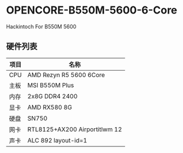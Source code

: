 # OPENCORE-B550M-5600-6-Core
Hackintoch For B550M 5600

## 硬件列表

|项目|名称
|-|-
|CPU|AMD Rezyn R5 5600 6Core
|主板|MSI B550M Plus
|内存|2x8G DDR4 2400
|显卡|AMD RX580 8G
|硬盘|SN750
|网卡|RTL8125+AX200 Airportitlwm 12
|声卡|ALC 892 layout-id=1
